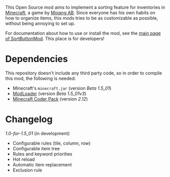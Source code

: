 This Open Source mod aims to implement a sorting feature for inventories in [Minecraft][1], a game by [Mojang AB][2]. Since everyone has his own habits on how to organize items, this mods tries to be as customizable as possible, without being annoying to set up.

For documentation about how to use or install the mod, see the [main page of SortButtonMod][3]. This place is for developers!

# Dependencies

This repository doesn't include any third party code, so in order to compile this mod, the following is needed:

* Minecraft's `minecraft.jar` (version *Beta 1.5_01*)
* [ModLoader][4] (version *Beta 1.5_01v3*)
* [Minecraft Coder Pack][5] (version *2.12*)

[1]: http://www.minecraft.net/
[2]: http://mojang.com/
[3]: http://wan.ka.free.fr/?sortbutton
[4]: http://www.minecraftforum.net/viewtopic.php?t=80246
[5]: http://mcp.ocean-labs.de/index.php/MCP_Releases

# Changelog

*1.0-for-1.5_01* (in development)

* Configurable rules (tile, column, row)
* Configurable item tree
* Rules and keyword priorities
* Hot reload
* Automatic item replacement
* Exclusion rule